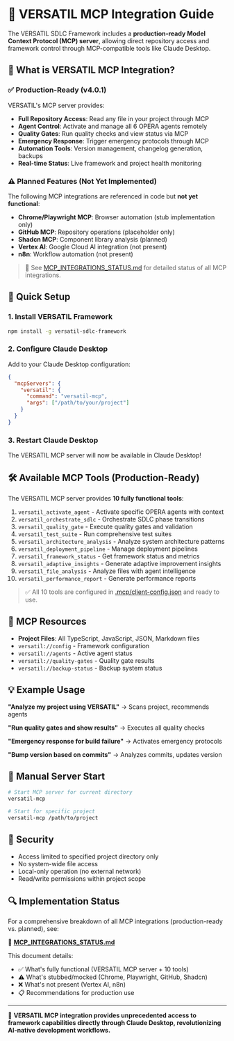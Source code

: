 # 🔗 VERSATIL MCP Integration Guide

The VERSATIL SDLC Framework includes a **production-ready Model Context Protocol (MCP) server**, allowing direct repository access and framework control through MCP-compatible tools like Claude Desktop.

## 🎯 What is VERSATIL MCP Integration?

### ✅ Production-Ready (v4.0.1)

VERSATIL's MCP server provides:
- **Full Repository Access**: Read any file in your project through MCP
- **Agent Control**: Activate and manage all 6 OPERA agents remotely
- **Quality Gates**: Run quality checks and view status via MCP
- **Emergency Response**: Trigger emergency protocols through MCP
- **Automation Tools**: Version management, changelog generation, backups
- **Real-time Status**: Live framework and project health monitoring

### ⚠️ Planned Features (Not Yet Implemented)

The following MCP integrations are referenced in code but **not yet functional**:
- **Chrome/Playwright MCP**: Browser automation (stub implementation only)
- **GitHub MCP**: Repository operations (placeholder only)
- **Shadcn MCP**: Component library analysis (planned)
- **Vertex AI**: Google Cloud AI integration (not present)
- **n8n**: Workflow automation (not present)

> 📝 See [MCP_INTEGRATIONS_STATUS.md](MCP_INTEGRATIONS_STATUS.md) for detailed status of all MCP integrations.

## 🚀 Quick Setup

### 1. Install VERSATIL Framework
```bash
npm install -g versatil-sdlc-framework
```

### 2. Configure Claude Desktop

Add to your Claude Desktop configuration:

```json
{
  "mcpServers": {
    "versatil": {
      "command": "versatil-mcp",
      "args": ["/path/to/your/project"]
    }
  }
}
```

### 3. Restart Claude Desktop

The VERSATIL MCP server will now be available in Claude Desktop!

## 🛠️ Available MCP Tools (Production-Ready)

The VERSATIL MCP server provides **10 fully functional tools**:

1. `versatil_activate_agent` - Activate specific OPERA agents with context
2. `versatil_orchestrate_sdlc` - Orchestrate SDLC phase transitions
3. `versatil_quality_gate` - Execute quality gates and validation
4. `versatil_test_suite` - Run comprehensive test suites
5. `versatil_architecture_analysis` - Analyze system architecture patterns
6. `versatil_deployment_pipeline` - Manage deployment pipelines
7. `versatil_framework_status` - Get framework status and metrics
8. `versatil_adaptive_insights` - Generate adaptive improvement insights
9. `versatil_file_analysis` - Analyze files with agent intelligence
10. `versatil_performance_report` - Generate performance reports

> ✅ All 10 tools are configured in [.mcp/client-config.json](.mcp/client-config.json) and ready to use.

## 📁 MCP Resources

- **Project Files**: All TypeScript, JavaScript, JSON, Markdown files
- `versatil://config` - Framework configuration
- `versatil://agents` - Active agent status
- `versatil://quality-gates` - Quality gate results
- `versatil://backup-status` - Backup system status

## 💡 Example Usage

**"Analyze my project using VERSATIL"** → Scans project, recommends agents

**"Run quality gates and show results"** → Executes all quality checks

**"Emergency response for build failure"** → Activates emergency protocols

**"Bump version based on commits"** → Analyzes commits, updates version

## 🔧 Manual Server Start

```bash
# Start MCP server for current directory
versatil-mcp

# Start for specific project
versatil-mcp /path/to/project
```

## 🔐 Security

- Access limited to specified project directory only
- No system-wide file access
- Local-only operation (no external network)
- Read/write permissions within project scope

## 🔍 Implementation Status

For a comprehensive breakdown of all MCP integrations (production-ready vs. planned), see:

📄 **[MCP_INTEGRATIONS_STATUS.md](MCP_INTEGRATIONS_STATUS.md)**

This document details:
- ✅ What's fully functional (VERSATIL MCP server + 10 tools)
- ⚠️ What's stubbed/mocked (Chrome, Playwright, GitHub, Shadcn)
- ❌ What's not present (Vertex AI, n8n)
- 📋 Recommendations for production use

---

🤖 **VERSATIL MCP integration provides unprecedented access to framework capabilities directly through Claude Desktop, revolutionizing AI-native development workflows.**